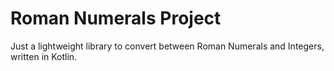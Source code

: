 Roman Numerals Project
======================

Just a lightweight library to convert between Roman Numerals and Integers, written in Kotlin.